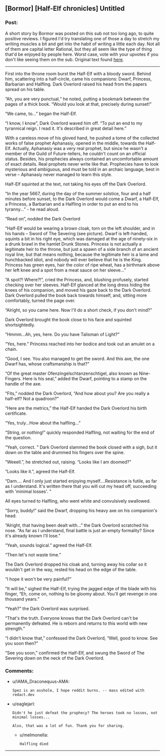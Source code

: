 ## [Bormor] [Half-Elf chronicles] Untitled

### Post:

A short story by Bormor was posted on this sub not too long ago, to quite positive reviews. I figured I'd try translating one of those a day to stretch my writing muscles a bit and get into the habit of writing a little each day. Not all of them are capital letter Rational, but they all seem like the type of thing that'd be enjoyed by people here. Worst case, vote with your upvotes if you don't like seeing them on the sub. Original text found [here](https://bormor.livejournal.com/3145.html).
___
First into the throne room burst the Half-Elf with a bloody sword. Behind him, scattering into a half-circle, came his companions: Dwarf, Princess, Barbarian and Halfling. Dark Overlord raised his head from the papers spread on his table.

“Ah, you are very punctual,“ he noted, putting a bookmark between the pages of a thick book. “Would you look at that, precisely during sunset!”

“We came, to...” began the Half-Elf.

“I know, I know”, Dark Overlord waved him off. “To put an end to my tyrannical reign. I read it. It's described in great detail here.” 

With a careless move of his gloved hand, he pushed a tome of the collected works of false prophet Aphanasiy, opened in the middle, towards the Half-Elf. Actually, Aphanasiy was a very real prophet, but since he wasn't a member of the Guild of Future-tellers, he couldn't count on an official status. Besides, his prophecies always contained an uncomfortable amount of exact details. Real prophets never write like that. Prophecies have to look mysterious and ambiguous, and must be told in an archaic language, best in verse – Aphanasiy never managed to learn this style.

Half-Elf squinted at the text, not taking his eyes off the Dark Overlord.

“In the year 5667, during the day of the summer solstice, four and a half minutes before sunset, to the Dark Overlord would come a Dwarf, a Half-Elf, a Princess, a Barbarian and a Halfling in order to put an end to his tyranny...” - he read aloud.

“Read on”, nodded the Dark Overlord

“Half-Elf would be wearing a brown cloak, torn on the left shoulder, and in his hands – Sword of The Severing (see picture). Dwarf is left-handed, squints a bit in his right eye, which was damaged at the age of ninety-six in a drunk brawl in the hamlet Drunk Stones. Princess is not actually a legitimate heir to the throne, but just a spawn of a side branch of an ancient royal line, but that means nothing, because the legitimate heir is a lame and hunchbacked idiot, and nobody will ever believe that he is the King. Princess has green eyes, hair the color of ripe wheat, has a birthmark above her left knee and a spot from a meat sauce on her sleeve...”

“A spot?! Where?!”, cried the Princess, and, blushing profusely, started checking over her sleeves. Half-Elf glanced at the long dress hiding the knees of his companion, and moved his gaze back to the Dark Overlord. Dark Overlord pulled the book back towards himself, and, sitting more comfortably, turned the page over.

“Alright, so you came here. Now I'll do a short check, if you don't mind?”

Dark Overlord brought the book close to his face and squinted shortsightedly.

“Hmmm...Ah, yes, here. Do you have Talisman of Light?”

“Yes, here.” Princess reached into her bodice and took out an amulet on a chain.

“Good, I see. You also managed to get the sword. And this axe, the one Dwarf has, whose craftsmanship is that?”

“Of the great master Ofenzingelschtanzenschtigel, also known as Nine-Fingers. Here is his seal,” added the Dwarf, pointing to a stamp on the handle of the axe.

“Fits,” nodded the Dark Overlord, “And how about you? Are you really a half-elf? Not a quadroon?”

“Here are the metrics,” the Half-Elf handed the Dark Overlord his birth certificate.

“Yes, truly...How about the halfling...”

“String, or nothing!” quickly responded Halfling, not waiting for the end of the question.

“Yeah, correct. ” Dark Overlord slammed the book closed with a sigh, but it down on the table and drummed his fingers over the spine.

“Weeell.”, he stretched out, raising. “Looks like I am doomed?”

“Looks like it.”, agreed the Half-Elf.

“Darn.... And I only just started enjoying myself....Resistance is futile, as far as I understand. It's written there that you will cut my head off, succeeding with 'minimal losses'. ”

All eyes turned to Halfling, who went white and convulsively swallowed.

“Sorry, buddy!” said the Dwarf, dropping his heavy axe on his companion's head.

“Alright, that having been dealt with...” the Dark Overlord scratched his nose. “As far as I understand, final battle is just an empty formality? Since it's already known I'll lose.”

“Yeah, sounds logical.” agreed the Half-Elf.

“Then let's not waste time.”

The Dark Overlord dropped his cloak and, turning away his collar so it wouldn't get in the way, rested his head on the edge of the table.

“I hope it won't be very painful?”

“It will be,” sighed the Half-Elf, trying the jagged edge of the blade with his finger, “Eh, come on, nothing to be gloomy about. You'll get revenge in one thousand years.”

“Yeah?” the Dark Overlord was surprised.

“That's the truth. Everyone knows that the Dark Overlord can't be permanently defeated. He is reborn and returns to this world with new strength.”

“I didn't know that,” confessed the Dark Overlord, “Well, good to know. See you soon then?”

“See you soon,” confirmed the Half-Elf, and swung the Sword of The Severing down on the neck of the Dark Overlord.

### Comments:

- u/IAMA_Draconequus-AMA:
  ```
  Spez is an asshole, I hope reddit burns. -- mass edited with redact.dev
  ```

- u/eaglejarl:
  ```
  Didn't he just defeat the prophecy? The heroes took no losses, not minimal losses...

  Also, that was a lot of fun. Thank you for sharing.
  ```

  - u/melmonella:
    ```
    Halfling died
    ```

---

